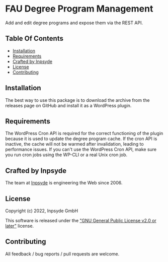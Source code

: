 # FAU Degree Program Management

Add and edit degree programs and expose them via the REST API.
 
## Table Of Contents

* [Installation](#installation)
* [Requirements](#requirements)
* [Crafted by Inpsyde](#crafted-by-inpsyde)
* [License](#license)
* [Contributing](#contributing)

## Installation

The best way to use this package is to download the archive from the releases page on GitHub and
install it as a WordPress plugin.

## Requirements

The WordPress Cron API is required for the correct functioning of the plugin because it is used to
update the degree program cache. If the cron API is inactive, the cache will not be warmed after
invalidation, leading to performance issues.
If you can't use the WordPress Cron API, make sure you run cron jobs using the WP-CLI or a real Unix
cron job.

## Crafted by Inpsyde

The team at [Inpsyde](https://inpsyde.com/) is engineering the Web since 2006.

## License

Copyright (c) 2022, Inpsyde GmbH

This software is released under the ["GNU General Public License v2.0 or later"](LICENSE) license.

## Contributing

All feedback / bug reports / pull requests are welcome.
